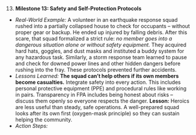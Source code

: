 13. **Milestone 13: Safety and Self-Protection Protocols**  
- _Real-World Example:_ A volunteer in an earthquake response squad rushed into a partially collapsed house to check for occupants – without proper gear or backup. He ended up injured by falling debris. After this scare, that squad formalized a strict rule: _no member goes into a dangerous situation alone or without safety equipment._ They acquired hard hats, goggles, and dust masks and instituted a buddy system for any hazardous task. Similarly, a storm response team learned to pause and check for downed power lines and other hidden dangers before rushing into the fray. These protocols prevented further accidents.  
- _Lessons Learned:_ **The squad can’t help others if its own members become casualties.** Integrate safety into every action. This includes personal protective equipment (PPE) and procedural rules like working in pairs. Transparency in FPA includes being honest about risks – discuss them openly so everyone respects the danger. **Lesson:** Heroics are less useful than steady, safe operations. A well-prepared squad looks after its own first (oxygen-mask principle) so they can sustain helping the community.  
- _Action Steps:_